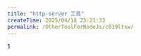 ```yaml
---
title: "http-server 工具"
createTime: 2025/04/18 23:21:33
permalink: /OtherToolForNodeJs/c819ltxw/
---
```


1
